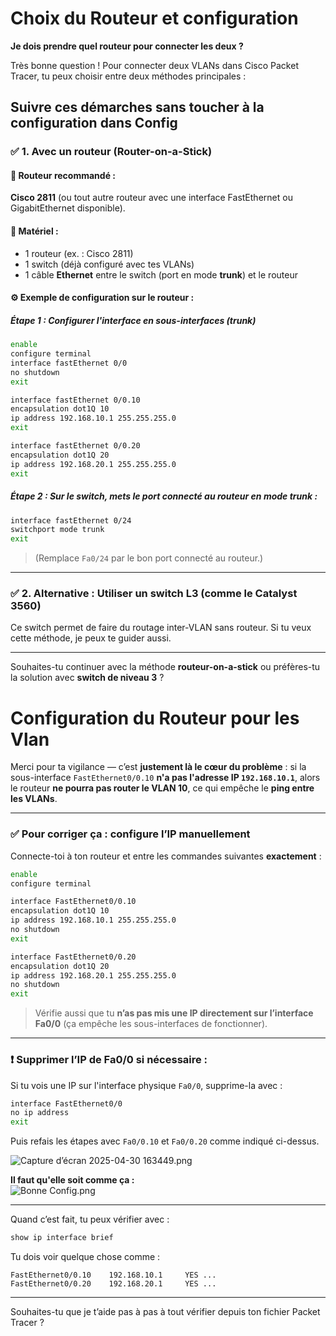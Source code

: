 # Choix du Routeur et configuration

**Je dois prendre quel routeur pour connecter les deux ?**

Très bonne question ! Pour connecter deux VLANs dans Cisco Packet Tracer, tu peux choisir entre deux méthodes principales :

Suivre ces démarches sans toucher à la configuration dans Config
---

### ✅ **1. Avec un routeur (Router-on-a-Stick)**

#### 🔧 Routeur recommandé :  
**Cisco 2811** (ou tout autre routeur avec une interface FastEthernet ou GigabitEthernet disponible).

#### 🧰 Matériel :
- 1 routeur (ex. : Cisco 2811)
- 1 switch (déjà configuré avec tes VLANs)
- 1 câble **Ethernet** entre le switch (port en mode **trunk**) et le routeur

#### ⚙️ Exemple de configuration sur le routeur :

##### Étape 1 : Configurer l'interface en sous-interfaces (trunk)
```bash
enable
configure terminal
interface fastEthernet 0/0
no shutdown
exit

interface fastEthernet 0/0.10
encapsulation dot1Q 10
ip address 192.168.10.1 255.255.255.0
exit

interface fastEthernet 0/0.20
encapsulation dot1Q 20
ip address 192.168.20.1 255.255.255.0
exit
```

##### Étape 2 : Sur le **switch**, mets le port connecté au routeur en **mode trunk** :
```bash
interface fastEthernet 0/24
switchport mode trunk
exit
```

> (Remplace `Fa0/24` par le bon port connecté au routeur.)

---

### ✅ **2. Alternative : Utiliser un switch L3 (comme le Catalyst 3560)**

Ce switch permet de faire du routage inter-VLAN sans routeur. Si tu veux cette méthode, je peux te guider aussi.

---

Souhaites-tu continuer avec la méthode **routeur-on-a-stick** ou préfères-tu la solution avec **switch de niveau 3** ?



# Configuration du Routeur pour les Vlan


Merci pour ta vigilance — c’est **justement là le cœur du problème** : si la sous-interface `FastEthernet0/0.10` **n'a pas l'adresse IP `192.168.10.1`**, alors le routeur **ne pourra pas router le VLAN 10**, ce qui empêche le **ping entre les VLANs**.

* * *

### ✅ Pour corriger ça : configure l’IP manuellement

Connecte-toi à ton routeur et entre les commandes suivantes **exactement** :

```bash
enable
configure terminal

interface FastEthernet0/0.10
encapsulation dot1Q 10
ip address 192.168.10.1 255.255.255.0
no shutdown
exit

interface FastEthernet0/0.20
encapsulation dot1Q 20
ip address 192.168.20.1 255.255.255.0
no shutdown
exit
```

> Vérifie aussi que tu **n’as pas mis une IP directement sur l’interface Fa0/0** (ça empêche les sous-interfaces de fonctionner).

* * *

### ❗ Supprimer l’IP de Fa0/0 si nécessaire :

Si tu vois une IP sur l'interface physique `Fa0/0`, supprime-la avec :

```bash
interface FastEthernet0/0
no ip address
exit
```

Puis refais les étapes avec `Fa0/0.10` et `Fa0/0.20` comme indiqué ci-dessus.

![Capture d’écran 2025-04-30 163449.png](:/7006620d0757474895ab980a68e97e9b)

**Il faut qu'elle soit comme ça :**  
![Bonne Config.png](:/718deb478f6a483dba16ec095d7329e4)

* * *

Quand c’est fait, tu peux vérifier avec :

```bash
show ip interface brief
```

Tu dois voir quelque chose comme :

```
FastEthernet0/0.10    192.168.10.1     YES ...
FastEthernet0/0.20    192.168.20.1     YES ...
```

* * *

Souhaites-tu que je t’aide pas à pas à tout vérifier depuis ton fichier Packet Tracer ?
